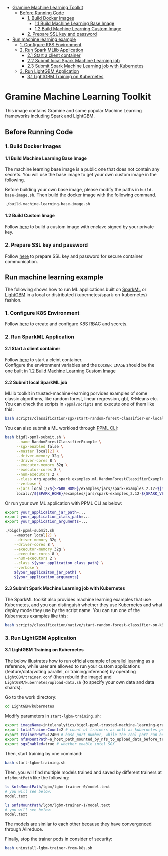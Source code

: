 - [Gramine Machine Learning Toolkit](#gramine-machine-learning-toolkit)
  - [Before Running Code](#before-running-code)
    - [1. Build Docker Images](#1-build-docker-images)
      - [1.1 Build Machine Learning Base Image](#11-build-machine-learning-base-image)
      - [1.2 Build Machine Learning Custom Image](#12-build-machine-learning-custom-image)
    - [2. Prepare SSL key and password](#2-prepare-ssl-key-and-password)
- [Run machine learning example](#run-machine-learning-example)
  - [1. Configure K8S Environment](#1-configure-k8s-environment)
  - [2. Run Spark MLlib Application](#2-run-spark-mllib-application)
    - [2.1 Start a client container](#21-start-a-client-container)
    - [2.2 Submit local Spark Machine Learning job](#22-submit-local-spark-machine-learning-job)
    - [2.3 Submit Spark Machine Learning job with Kubernetes](#23-submit-spark-machine-learning-job-with-kubernetes)
  - [3. Run LightGBM Application](#3-run-lightgbm-application)
    - [3.1 LightGBM Training on Kubernetes](#31-lightgbm-training-on-kubernetes)


# Gramine Machine Learning Toolkit

This image contains Gramine and some popular Machine Learning frameworks including Spark and LightGBM. 

## Before Running Code
### 1. Build Docker Images
#### 1.1 Build Machine Learning Base Image

The machine learning base image is a public one that does not contain any secrets. You will use the base image to get your own custom image in the following.

Before building your own base image, please modify the paths in `build-base-image.sh`. Then build the docker image with the following command.

```bash
./build-machine-learning-base-image.sh
```
#### 1.2 Build Custom Image

Follow [here](https://github.com/intel-analytics/BigDL/tree/main/ppml/trusted-bigdata#12-build-custom-image) to build a custom image with enclave signed by your private key.

### 2. Prepare SSL key and password

Follow [here](https://github.com/intel-analytics/BigDL/blob/main/ppml/docs/prepare_environment.md#prepare-key-and-password) to prepare SSL key and password for secure container communication.

## Run machine learning example

The following shows how to run ML applications built on [SparkML](#2-run-spark-ml-application) or [LightGBM](#3-run-lightgbm-application) in a local or distributed (kubernetes/spark-on-kubernetes) fashion.

### 1. Configure K8S Environment

Follow [here](https://github.com/intel-analytics/BigDL/blob/main/ppml/docs/prepare_environment.md#configure-the-environment) to create and configure K8S RBAC and secrets.

### 2. Run SparkML Application

#### 2.1 Start a client container

Follow [here](https://github.com/intel-analytics/BigDL/tree/main/ppml/trusted-machine-learning#21-start-a-client-container) to start a cleint container.\
Configure the environment variables and the `DOCKER_IMAGE` should be the one built in [1.2 Build Machine Learning Custom Image](#12-build-machine-learning-custom-image)

#### 2.2 Submit local SparkML job 

MLlib toolkit in trusted-machine-learning porvides examples of some classic algorithms, like random forest, linear regression, gbt, K-Means etc. You can check the scripts in `/ppml/scripts` and execute one of them like this:

```bash 
bash scripts/classification/sgx/start-random-forest-classifier-on-local-sgx.sh
```

You can also submit a ML workload through [PPML CLI](https://github.com/intel-analytics/BigDL/blob/main/ppml/docs/submit_job.md#ppml-cli):

```bash
bash bigdl-ppml-submit.sh \
     --name RandomForestClassifierExample \
     --sgx-enabled false \
     --master local[2] \
     --driver-memory 32g \
     --driver-cores 8 \
     --executor-memory 32g \
     --executor-cores 8 \
     --num-executors 2 \
     --class org.apache.spark.examples.ml.RandomForestClassifierExample \
     --verbose \
     --jars local://${SPARK_HOME}/examples/jars/spark-examples_2.12-${SPARK_VERSION}.jar \
     local://${SPARK_HOME}/examples/jars/spark-examples_2.12-${SPARK_VERSION}.jar 3000
```

Or run your own ML application with PPML CLI as below:
```bash 
export your_applicaiton_jar_path=...
export your_application_class_path=...
export your_application_arguments=...

./bigdl-ppml-submit.sh
    --master local[2] \
    --driver-memory 32g \
    --driver-cores 8 \
    --executor-memory 32g \
    --executor-cores 8 \
    --num-executors 2 \
    --class ${your_application_class_path} \
    --verbose \
    ${your_applicaiton_jar_path} \
    ${your_application_arguments}
```

#### 2.3 Submit Spark Machine Learning job with Kubernetes
The SparkML toolkit also provides machine learning examples that use Kubernetes, and you can distinguish whether they use Kubernetes and what deploy mode they use by the script name. You can run one of the Kubernetes examples like this:

```bash
bash scripts/classification/native/start-random-forest-classifier-on-k8s-client-native.sh
```

### 3. Run LightGBM Application

#### 3.1 LightGBM Training on Kubernetes

The below illustrates how to run official example of [parallel learning](https://github.com/microsoft/LightGBM/tree/master/examples/parallel_learning#distributed-learning-example) as a reference, while user are allowed to run your custom applications (feature/data/voting parallel, or training/inference) by operating `LightGBM/trainer.conf` (then rebuild the image) and `LightGBM/kubernetes/upload-data.sh` (to specify your own data and data shards).

Go to the work directory:

```bash
cd LightGBM/kubernetes
```

Modify parameters in `start-lgbm-training.sh`:

```bash
export imageName=intelanalytics/bigdl-ppml-trusted-machine-learning-gramine-reference:2.3.0-SNAPSHOT # your custom image name if needed
export totalTrainerCount=2 # count of trainers as well as kubernetes pods
export trainerPort=12400 # base port number, while the real port can be adapted
export nfsMountPath=a_host_path_mounted_by_nfs_to_upload_data_before_training # the path you used to create kubernetes nfsvolumeclaim
export sgxEnabled=true # whether enable intel SGX
```

Then, start training by one command:

```bash
bash start-lgbm-training.sh
```

Then, you will find multiple models trained and saved by different trainers at `nfsMountPath` like the following:
```bash
ls $nfsMountPath/lgbm/lgbm-trainer-0/model.text
# you will see below:
model.text

ls $nfsMountPath/lgbm/lgbm-trainer-1/model.text
# you will see below:
model.text
```
The models are similar to each other because they have convergenced through Allreduce.

Finally, stop the trainer pods in consider of security:
```bash
bash uninstall-lgbm-trainer-from-k8s.sh
```

